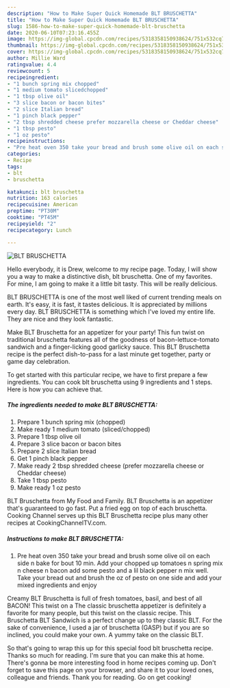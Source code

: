 ```yaml
---
description: "How to Make Super Quick Homemade BLT BRUSCHETTA"
title: "How to Make Super Quick Homemade BLT BRUSCHETTA"
slug: 1586-how-to-make-super-quick-homemade-blt-bruschetta
date: 2020-06-10T07:23:16.455Z
image: https://img-global.cpcdn.com/recipes/5318358150938624/751x532cq70/blt-bruschetta-recipe-main-photo.jpg
thumbnail: https://img-global.cpcdn.com/recipes/5318358150938624/751x532cq70/blt-bruschetta-recipe-main-photo.jpg
cover: https://img-global.cpcdn.com/recipes/5318358150938624/751x532cq70/blt-bruschetta-recipe-main-photo.jpg
author: Millie Ward
ratingvalue: 4.4
reviewcount: 5
recipeingredient:
- "1 bunch spring mix chopped"
- "1 medium tomato slicedchopped"
- "1 tbsp olive oil"
- "3 slice bacon or bacon bites"
- "2 slice Italian bread"
- "1 pinch black pepper"
- "2 tbsp shredded cheese prefer mozzarella cheese or Cheddar cheese"
- "1 tbsp pesto"
- "1 oz pesto"
recipeinstructions:
- "Pre heat oven 350 take your bread and brush some olive oil on each side n bake for bout 10 min. Add your chopped up tomatoes n spring mix n cheese n bacon add some pesto and a lil black pepper n mix well. Take your bread out and brush the oz of pesto on one side and add your mixed ingredients and enjoy"
categories:
- Recipe
tags:
- blt
- bruschetta

katakunci: blt bruschetta 
nutrition: 163 calories
recipecuisine: American
preptime: "PT30M"
cooktime: "PT45M"
recipeyield: "2"
recipecategory: Lunch

---
```



![BLT BRUSCHETTA](https://img-global.cpcdn.com/recipes/5318358150938624/751x532cq70/blt-bruschetta-recipe-main-photo.jpg)

Hello everybody, it is Drew, welcome to my recipe page. Today, I will show you a way to make a distinctive dish, blt bruschetta. One of my favorites. For mine, I am going to make it a little bit tasty. This will be really delicious.

BLT BRUSCHETTA is one of the most well liked of current trending meals on earth. It's easy, it is fast, it tastes delicious. It is appreciated by millions every day. BLT BRUSCHETTA is something which I've loved my entire life. They are nice and they look fantastic.

Make BLT Bruschetta for an appetizer for your party! This fun twist on traditional bruschetta features all of the goodness of bacon-lettuce-tomato sandwich and a finger-licking good garlicky sauce. This BLT Bruschetta recipe is the perfect dish-to-pass for a last minute get together, party or game day celebration.


To get started with this particular recipe, we have to first prepare a few ingredients. You can cook blt bruschetta using 9 ingredients and 1 steps. Here is how you can achieve that.

<!--inarticleads1-->

##### The ingredients needed to make BLT BRUSCHETTA:

1. Prepare 1 bunch spring mix (chopped)
1. Make ready 1 medium tomato (sliced/chopped)
1. Prepare 1 tbsp olive oil
1. Prepare 3 slice bacon or bacon bites
1. Prepare 2 slice Italian bread
1. Get 1 pinch black pepper
1. Make ready 2 tbsp shredded cheese (prefer mozzarella cheese or Cheddar cheese)
1. Take 1 tbsp pesto
1. Make ready 1 oz pesto


BLT Bruschetta from My Food and Family. BLT Bruschetta is an appetizer that&#39;s guaranteed to go fast. Put a fried egg on top of each bruschetta. Cooking Channel serves up this BLT Bruschetta recipe plus many other recipes at CookingChannelTV.com. 

<!--inarticleads2-->

##### Instructions to make BLT BRUSCHETTA:

1. Pre heat oven 350 take your bread and brush some olive oil on each side n bake for bout 10 min. Add your chopped up tomatoes n spring mix n cheese n bacon add some pesto and a lil black pepper n mix well. Take your bread out and brush the oz of pesto on one side and add your mixed ingredients and enjoy


Creamy BLT Bruschetta is full of fresh tomatoes, basil, and best of all BACON! This twist on a The classic bruschetta appetizer is definitely a favorite for many people, but this twist on the classic recipe. This Bruschetta BLT Sandwich is a perfect change up to they classic BLT. For the sake of convenience, I used a jar of bruschetta (GASP) but if you are so inclined, you could make your own. A yummy take on the classic BLT. 

So that's going to wrap this up for this special food blt bruschetta recipe. Thanks so much for reading. I'm sure that you can make this at home. There's gonna be more interesting food in home recipes coming up. Don't forget to save this page on your browser, and share it to your loved ones, colleague and friends. Thank you for reading. Go on get cooking!
